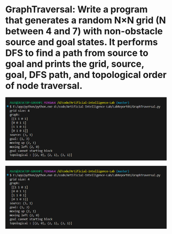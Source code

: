 # GraphTraversal: Write a program that generates a random N×N grid (N between 4 and 7) with non-obstacle source and goal states. It  performs DFS to find a path from source to goal and prints the grid, source, goal, DFS path, and topological order of node traversal.
![Graph Traversal Output 1](Output/Screenshot_183.png)

![Graph Traversal Output 2](Output/Screenshot_183.png)